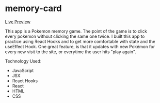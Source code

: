 # memory-card

[Live Preview](https://luhook04.github.io/memory-card/)

This app is a Pokemon memory game. The point of the game is to click every pokemon without clicking the same one twice. I built this app to practice using React Hooks and to get more comfortable with state and the useEffect Hook. One great feature, is that it updates with new Pokémon for every new visit to the site, or everytime the user hits "play again".

Technology Used: 
  - JavaScript
  - JSX
  - React Hooks
  - React 
  - HTML 
  - CSS
